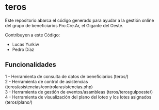 # teros
Este repositorio abarca el código generado para ayudar 
a la gestión online del grupo de beneficiarios Pro.Cre.Ar, el Gigante del Oeste.

Contribuyen a este Código:
 - Lucas Yurkiw
 - Pedro Díaz
 
 ## Funcionalidades
 1 - Herramienta de consulta de datos de beneficiarios (teros/)<br />
 2 - Herramienta de control de asistencias (teros/asistencias/controlarasistencias.php)<br />
 3 - Herramienta de gestión de eventos/asambleas (teros/terosgulpoeste/)<br />
 4 - Herramienta de visualización del plano del loteo y los lotes asignados (teros/plano/)<br />
 
